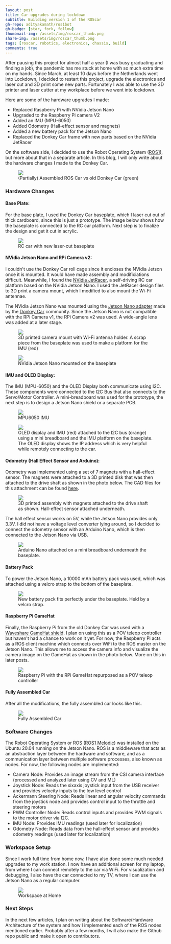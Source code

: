 ```yaml
---
layout: post
title: Car upgrades during lockdown
subtitle: Building version 1 of the ROScar
gh-repo: adityakamath/ros1bot
gh-badge: [star, fork, follow]
thumbnail-img: /assets/img/roscar_thumb.png
share-img: /assets/img/roscar_thumb.png
tags: [roscar, robotics, electronics, chassis, build]
comments: true
---
```


After pausing this project for almost half a year (I was busy graduating and finding a job), the pandemic has me stuck at home with so much extra time on my hands. Since March, at least 10 days before the Netherlands went into Lockdown, I decided to restart this project, upgrade the electronics and laser cut and 3D print some new parts. Fortunately I was able to use the 3D printer and laser cutter at my workplace before we went into lockdown. 

Here are some of the hardware upgrades I made:
* Replaced Raspberry Pi with NVidia Jetson Nano
* Upgraded to the Raspberry Pi camera V2
* Added an IMU (MPU-6050)
* Added Odometry (Hall-effect sensor and magnets)
* Added a new battery pack for the Jetson Nano
* Replaced the Donkey Car frame with new parts based on the NVidia JetRacer

On the software side, I decided to use the Robot Operating System ([ROS1](https://www.ros.org "ROS Homepage")), but more about that in a separate article. In this blog, I will only write about the hardware changes I made to the Donkey Car. 

<figure class="aligncenter">
	<img src="https://adityakamath.github.com/assets/img/roscar_vs_donkeycar.jpg" />
	<figcaption>(Partially) Assembled ROS Car vs old Donkey Car (green)</figcaption>
</figure>

### Hardware Changes

#### Base Plate:
For the base plate, I used the Donkey Car baseplate, which I laser cut out of thick cardboard, since this is just a prototype. The image below shows how the baseplate is connected to the RC car platform. Next step is to finalize the design and get it cut in acrylic. 

<figure class="aligncenter">
	<img src="https://adityakamath.github.com/assets/img/roscar_baseplate.jpg" />
	<figcaption>RC car with new laser-cut baseplate</figcaption>
</figure>

####  NVidia Jetson Nano and RPi Camera v2:
I couldn't use the Donkey Car roll cage since it encloses the NVidia Jetson once it is mounted. It would have made assembly and modificiations difficult. Meanwhile, I found the [NVidia JetRacer](https://github.com/NVIDIA-AI-IOT/jetracer "NVidia JetRacer GitHub"), a self-driving RC car platform based on the NVIdia Jetson Nano. I used the JetRacer design files to 3D print a camera mount, which I modified to also mount the Wi-Fi antennae. 

The NVidia Jetson Nano was mounted using the [Jetson Nano adapter](https://store.donkeycar.com/products/jetson-donkey-adapter "Jetson Donkey Adapter") made by the [Donkey Car](https://www.donkeycar.com/ "Donkey Car Homepage") community. Since the Jetson Nano is not compatible with the RPi Camera v1, the RPi Camera v2 was used. A wide-angle lens was added at a later stage.

<figure class="aligncenter">
	<img src="https://adityakamath.github.com/assets/img/roscar_cameramount1.jpg" />
	<figcaption>3D printed camera mount with Wi-Fi antenna holder. A scrap piece from the baseplate was used to make a platform for the IMU (red)</figcaption>
</figure>

<figure class="aligncenter">
	<img src="https://adityakamath.github.com/assets/img/roscar_cameramount2.jpg" />
	<figcaption>NVidia Jetson Nano mounted on the baseplate</figcaption>
</figure>

#### IMU and OLED Display:

The IMU (MPU-6050) and the OLED Display both communicate using I2C. These components were connected to the I2C Bus that also connects to the Servo/Motor Controller. A mini-breadboard was used for the prototype, the next step is to design a Jetson Nano shield or a separate PCB. 

<figure class="aligncenter">
	<img src="https://adityakamath.github.com/assets/img/roscar_imu.jpg" />
	<figcaption>MPU6050 IMU</figcaption>
</figure>

<figure class="aligncenter">
	<img src="https://adityakamath.github.com/assets/img/roscar_i2coled.jpg" />
	<figcaption>OLED display and IMU (red) attached to the I2C bus (orange) using a mini breadboard and the IMU platform on the baseplate. The OLED display shows the IP address which is very helpful while remotely connecting to the car.</figcaption>
</figure>

#### Odometry (Hall Effect Sensor and Arduino):

Odometry was implemented using a set of 7 magnets with a hall-effect sensor. The magnets were attached to a 3D printed disk that was then attached to the drive shaft as shown in the photo below. The CAD files for this attachment can be found [here](https://www.thingiverse.com/thing:3867620 "Donkey Car Odometer"). 

<figure class="aligncenter">
	<img src="https://adityakamath.github.com/assets/img/roscar_odometry.jpg" />
	<figcaption>3D printed assembly with magnets attached to the drive shaft as shown. Hall-effect sensor attached underneath. </figcaption>
</figure>

The hall effect sensor works on 5V, while the Jetson Nano provides only 3.3V. I did not have a voltage level converter lying around, so I decided to connect the odometry sensor with an Arduino Nano, which is then connected to the Jetson Nano via USB. 

<figure class="aligncenter">
	<img src="https://adityakamath.github.com/assets/img/roscar_arduino.jpg" />
	<figcaption>Arduino Nano attached on a mini breadboard underneath the baseplate. </figcaption>
</figure>

#### Battery Pack

To power the Jetson Nano, a 10000 mAh battery pack was used, which was attached using a velcro strap to the bottom of the baseplate.

<figure class="aligncenter">
	<img src="https://adityakamath.github.com/assets/img/roscar_battery_pack.jpg" />
	<figcaption>New battery pack fits perfectly under the baseplate. Held by a velcro strap. </figcaption>
</figure>

#### Raspberry Pi GameHat

Finally, the Raspberry Pi from the old Donkey Car was used with a [Waveshare GameHat shield](https://www.waveshare.com/game-hat.htm "GameHat for the Raspberry Pi"). I plan on using this as a POV teleop controller but haven't had a chance to work on it yet. For now, the Raspberry Pi acts as a ROS client machine which connects over WiFi to the ROS master on the Jetson Nano. This allows me to access the camera info and visualize the camera image on the GameHat as shown in the photo below. More on this in later posts.

<figure class="aligncenter">
	<img src="https://adityakamath.github.com/assets/img/roscar_gamehat.jpg" />
	<figcaption>Raspberry Pi with the RPi GameHat repurposed as a POV teleop controller</figcaption>
</figure>

#### Fully Assembled Car

After all the modifications, the fully assembled car looks like this. 

<figure class="aligncenter">
	<img src="https://adityakamath.github.com/assets/img/roscar_assembly.jpg" />
	<figcaption>Fully Assembled Car</figcaption>
</figure>

### Software Changes

The Robot Operating System or ROS ([ROS1 Melodic](http://wiki.ros.org/melodic "ROS1 Melodic Homepage")) was installed on the Ubuntu 20.04 running on the Jetson Nano. ROS is a middleware that acts as an abstraction layer between the hardware and software, and as a communication layer between multiple software processes, also known as nodes. For now, the following nodes are implemented:

* Camera Node: Provides an image stream from the CSI camera interface (processed and analyzed later using CV and ML)
* Joystick Node: Reads the sixaxis joystick input from the USB receiver and provides velocity inputs to the low level control
* Ackermann Steering Node: Reads linear and angular velocity commands from the joystick node and provides control input to the throttle and steering motors
* PWM Controller Node: Reads control inputs and provides PWM signals to the motor driver via I2C.
* IMU Node: Provides IMU readings (used later for localization)
* Odometry Node: Reads data from the hall-effect sensor and provides odometry readings (used later for localization)

### Workspace Setup

Since I work full time from home now, I have also done some much needed upgrades to my work station. I now have an additional screen for my laptop, from where I can connect remotely to the car via WiFi. For visualization and debugging, I also have the car connected to my TV, where I can use the Jetson Nano as a regular computer. 

<figure class="aligncenter">
	<img src="https://adityakamath.github.com/assets/img/workspace.jpg" />
	<figcaption>Workspace at Home</figcaption>
</figure>

### Next Steps

In the next few articles, I plan on writing about the Software/Hardware Architecture of the system and how I implemented each of the ROS nodes mentioned earlier. Probably after a few months, I will also make the Github repo public and make it open to contributors. 
